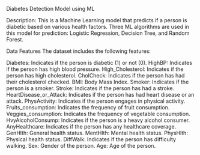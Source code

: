 Diabetes Detection Model using ML

Description:
This is a Machine Learning model that predicts if a person is diabetic based on various health factors. Three ML algorithms are used in this model for prediction: Logistic Regression, Decision Tree, and Random Forest.

Data Features
The dataset includes the following features:

Diabetes: Indicates if the person is diabetic (1) or not (0).
HighBP: Indicates if the person has high blood pressure.
High_Cholesterol: Indicates if the person has high cholesterol.
CholCheck: Indicates if the person has had their cholesterol checked.
BMI: Body Mass Index.
Smoker: Indicates if the person is a smoker.
Stroke: Indicates if the person has had a stroke.
HeartDisease_or_Attack: Indicates if the person has had heart disease or an attack.
PhysActivity: Indicates if the person engages in physical activity.
Fruits_consumption: Indicates the frequency of fruit consumption.
Veggies_consumption: Indicates the frequency of vegetable consumption.
HvyAlcoholConsump: Indicates if the person is a heavy alcohol consumer.
AnyHealthcare: Indicates if the person has any healthcare coverage.
GenHlth: General health status.
MentHlth: Mental health status.
PhysHlth: Physical health status.
DiffWalk: Indicates if the person has difficulty walking.
Sex: Gender of the person.
Age: Age of the person.
